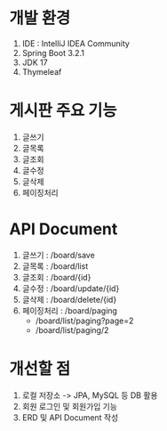 # 개발 환경
1. IDE : IntelliJ IDEA Community
2. Spring Boot 3.2.1
3. JDK 17
4. Thymeleaf

# 게시판 주요 기능
1. 글쓰기
2. 글목록
3. 글조회
4. 글수정
5. 글삭제
6. 페이징처리

# API Document
1. 글쓰기 : /board/save
2. 글목록 : /board/list
3. 글조회 : /board/{id}
4. 글수정 : /board/update/{id}
5. 글삭제 : /board/delete/{id}
6. 페이징처리 : /board/paging
   - /board/list/paging?page=2
   - /board/list/paging/2

# 개선할 점
1. 로컬 저장소 -> JPA, MySQL 등 DB 활용
2. 회원 로그인 및 회원가입 기능
3. ERD 및 API Document 작성